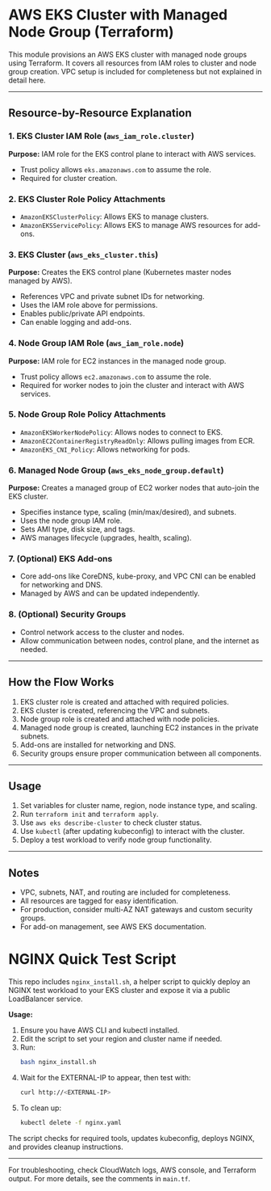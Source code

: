 
# AWS EKS Cluster with Managed Node Group (Terraform)

This module provisions an AWS EKS cluster with managed node groups using Terraform. It covers all resources from IAM roles to cluster and node group creation. VPC setup is included for completeness but not explained in detail here.

---

## Resource-by-Resource Explanation

### 1. EKS Cluster IAM Role (`aws_iam_role.cluster`)
**Purpose:** IAM role for the EKS control plane to interact with AWS services.
- Trust policy allows `eks.amazonaws.com` to assume the role.
- Required for cluster creation.

### 2. EKS Cluster Role Policy Attachments
- `AmazonEKSClusterPolicy`: Allows EKS to manage clusters.
- `AmazonEKSServicePolicy`: Allows EKS to manage AWS resources for add-ons.

### 3. EKS Cluster (`aws_eks_cluster.this`)
**Purpose:** Creates the EKS control plane (Kubernetes master nodes managed by AWS).
- References VPC and private subnet IDs for networking.
- Uses the IAM role above for permissions.
- Enables public/private API endpoints.
- Can enable logging and add-ons.

### 4. Node Group IAM Role (`aws_iam_role.node`)
**Purpose:** IAM role for EC2 instances in the managed node group.
- Trust policy allows `ec2.amazonaws.com` to assume the role.
- Required for worker nodes to join the cluster and interact with AWS services.

### 5. Node Group Role Policy Attachments
- `AmazonEKSWorkerNodePolicy`: Allows nodes to connect to EKS.
- `AmazonEC2ContainerRegistryReadOnly`: Allows pulling images from ECR.
- `AmazonEKS_CNI_Policy`: Allows networking for pods.

### 6. Managed Node Group (`aws_eks_node_group.default`)
**Purpose:** Creates a managed group of EC2 worker nodes that auto-join the EKS cluster.
- Specifies instance type, scaling (min/max/desired), and subnets.
- Uses the node group IAM role.
- Sets AMI type, disk size, and tags.
- AWS manages lifecycle (upgrades, health, scaling).

### 7. (Optional) EKS Add-ons
- Core add-ons like CoreDNS, kube-proxy, and VPC CNI can be enabled for networking and DNS.
- Managed by AWS and can be updated independently.

### 8. (Optional) Security Groups
- Control network access to the cluster and nodes.
- Allow communication between nodes, control plane, and the internet as needed.

---

## How the Flow Works
1. EKS cluster role is created and attached with required policies.
2. EKS cluster is created, referencing the VPC and subnets.
3. Node group role is created and attached with node policies.
4. Managed node group is created, launching EC2 instances in the private subnets.
5. Add-ons are installed for networking and DNS.
6. Security groups ensure proper communication between all components.

---

## Usage
1. Set variables for cluster name, region, node instance type, and scaling.
2. Run `terraform init` and `terraform apply`.
3. Use `aws eks describe-cluster` to check cluster status.
4. Use `kubectl` (after updating kubeconfig) to interact with the cluster.
5. Deploy a test workload to verify node group functionality.

---

## Notes
- VPC, subnets, NAT, and routing are included for completeness.
- All resources are tagged for easy identification.
- For production, consider multi-AZ NAT gateways and custom security groups.
- For add-on management, see AWS EKS documentation.


# NGINX Quick Test Script

This repo includes `nginx_install.sh`, a helper script to quickly deploy an NGINX test workload to your EKS cluster and expose it via a public LoadBalancer service.

**Usage:**
1. Ensure you have AWS CLI and kubectl installed.
2. Edit the script to set your region and cluster name if needed.
3. Run:
	```bash
	bash nginx_install.sh
	```
4. Wait for the EXTERNAL-IP to appear, then test with:
	```bash
	curl http://<EXTERNAL-IP>
	```
5. To clean up:
	```bash
	kubectl delete -f nginx.yaml
	```

The script checks for required tools, updates kubeconfig, deploys NGINX, and provides cleanup instructions.

---

For troubleshooting, check CloudWatch logs, AWS console, and Terraform output. For more details, see the comments in `main.tf`.
